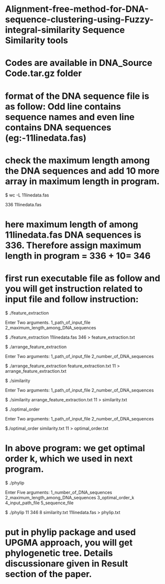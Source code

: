 # Alignment-free-method-for-DNA-sequence-clustering-using-Fuzzy-integral-similarity Sequence Similarity tools
# Codes are available in DNA_Source Code.tar.gz folder
 

# format of the DNA sequence file is as follow: Odd line contains sequence names and even line contains DNA sequences (eg:-11linedata.fas)

# check the maximum length among the  DNA sequences and add 10 more array in maximum length in program.

$ wc -L 11linedata.fas

336 11linedata.fas
# here maximum length of among 11linedata.fas DNA sequences is 336. Therefore assign maximum length in program = 336 + 10= 346

# first run executable file as follow and you will get instruction related to input file and follow instruction:

$ ./feature_extraction

Enter Two arguments. 1_path_of_input_file    2_maximum_length_among_DNA_sequences

$ ./feature_extraction   11linedata.fas   346  > feature_extraction.txt


$ ./arrange_feature_extraction

Enter Two arguments: 1_path_of_input_file   2_number_of_DNA_sequences

$ ./arrange_feature_extraction  feature_extraction.txt   11  >  arrange_feature_extraction.txt


$ ./similarity

Enter Two arguments:  1_path_of_input_file   2_number_of_DNA_sequences


$ ./similarity   arrange_feature_extraction.txt   11  >  similarity.txt


$ ./optimal_order

Enter Two arguments:  1_path_of_input_file   2_number_of_DNA_sequences


$./optimal_order   similarity.txt 11  >  optimal_order.txt 

# In above program: we get optimal order k, which we used in next program.

$ ./phylip

Enter Five  arguments:  1_number_of_DNA_sequences   2_maximum_length_among_DNA_sequences  3_optimal_order_k  4_input_path_file  5_sequence_file


$ ./phylip   11  346  8  similarity.txt   11linedata.fas   >  phylip.txt

# put in phylip package and used UPGMA approach, you will get phylogenetic tree. Details discussionare  given in Result section of the paper.



